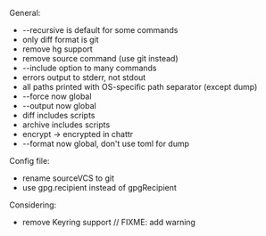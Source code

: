 General:
- --recursive is default for some commands
- only diff format is git
- remove hg support
- remove source command (use git instead)
- --include option to many commands
- errors output to stderr, not stdout
- all paths printed with OS-specific path separator (except dump)
- --force now global
- --output now global
- diff includes scripts
- archive includes scripts
- encrypt -> encrypted in chattr
- --format now global, don't use toml for dump

Config file:
- rename sourceVCS to git
- use gpg.recipient instead of gpgRecipient

Considering:
- remove Keyring support // FIXME: add warning